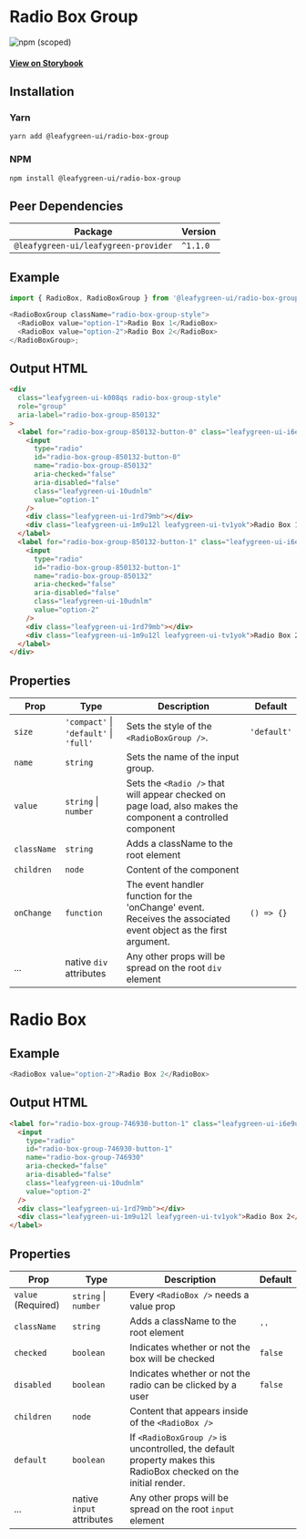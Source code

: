 # Radio Box Group

![npm (scoped)](https://img.shields.io/npm/v/@leafygreen-ui/radio-box-group.svg)

#### [View on Storybook](https://mongodb.github.io/leafygreen-ui/?path=/story/radioboxgroup--uncontrolled)

## Installation

### Yarn

```shell
yarn add @leafygreen-ui/radio-box-group
```

### NPM

```shell
npm install @leafygreen-ui/radio-box-group
```

## Peer Dependencies

| Package                              | Version  |
| ------------------------------------ | -------- |
| `@leafygreen-ui/leafygreen-provider` | `^1.1.0` |

## Example

```js
import { RadioBox, RadioBoxGroup } from '@leafygreen-ui/radio-box-group';

<RadioBoxGroup className="radio-box-group-style">
  <RadioBox value="option-1">Radio Box 1</RadioBox>
  <RadioBox value="option-2">Radio Box 2</RadioBox>
</RadioBoxGroup>;
```

## Output HTML

```html
<div
  class="leafygreen-ui-k008qs radio-box-group-style"
  role="group"
  aria-label="radio-box-group-850132"
>
  <label for="radio-box-group-850132-button-0" class="leafygreen-ui-i6e9um">
    <input
      type="radio"
      id="radio-box-group-850132-button-0"
      name="radio-box-group-850132"
      aria-checked="false"
      aria-disabled="false"
      class="leafygreen-ui-10udnlm"
      value="option-1"
    />
    <div class="leafygreen-ui-1rd79mb"></div>
    <div class="leafygreen-ui-1m9u12l leafygreen-ui-tv1yok">Radio Box 1</div>
  </label>
  <label for="radio-box-group-850132-button-1" class="leafygreen-ui-i6e9um">
    <input
      type="radio"
      id="radio-box-group-850132-button-1"
      name="radio-box-group-850132"
      aria-checked="false"
      aria-disabled="false"
      class="leafygreen-ui-10udnlm"
      value="option-2"
    />
    <div class="leafygreen-ui-1rd79mb"></div>
    <div class="leafygreen-ui-1m9u12l leafygreen-ui-tv1yok">Radio Box 2</div>
  </label>
</div>
```

## Properties

| Prop        | Type                                   | Description                                                                                                      | Default     |
| ----------- | -------------------------------------- | ---------------------------------------------------------------------------------------------------------------- | ----------- |
| `size`      | `'compact'` \| `'default'` \| `'full'` | Sets the style of the `<RadioBoxGroup />`.                                                                       | `'default'` |
| `name`      | `string`                               | Sets the name of the input group.                                                                                |             |
| `value`     | `string` \| `number`                   | Sets the `<Radio />` that will appear checked on page load, also makes the component a controlled component      |             |
| `className` | `string`                               | Adds a className to the root element                                                                             |             |
| `children`  | `node`                                 | Content of the component                                                                                         |             |
| `onChange`  | `function`                             | The event handler function for the 'onChange' event. Receives the associated event object as the first argument. | `() => {}`  |
| ...         | native `div` attributes                | Any other props will be spread on the root `div` element                                                         |             |

# Radio Box

## Example

```js
<RadioBox value="option-2">Radio Box 2</RadioBox>
```

## Output HTML

```html
<label for="radio-box-group-746930-button-1" class="leafygreen-ui-i6e9um">
  <input
    type="radio"
    id="radio-box-group-746930-button-1"
    name="radio-box-group-746930"
    aria-checked="false"
    aria-disabled="false"
    class="leafygreen-ui-10udnlm"
    value="option-2"
  />
  <div class="leafygreen-ui-1rd79mb"></div>
  <div class="leafygreen-ui-1m9u12l leafygreen-ui-tv1yok">Radio Box 2</div>
</label>
```

## Properties

| Prop               | Type                      | Description                                                                                                     | Default |
| ------------------ | ------------------------- | --------------------------------------------------------------------------------------------------------------- | ------- |
| `value` (Required) | `string` \| `number`      | Every `<RadioBox />` needs a value prop                                                                         |         |
| `className`        | `string`                  | Adds a className to the root element                                                                            | `''`    |
| `checked`          | `boolean`                 | Indicates whether or not the box will be checked                                                                | `false` |
| `disabled`         | `boolean`                 | Indicates whether or not the radio can be clicked by a user                                                     | `false` |
| `children`         | `node`                    | Content that appears inside of the `<RadioBox />`                                                               |         |
| `default`          | `boolean`                 | If `<RadioBoxGroup />` is uncontrolled, the default property makes this RadioBox checked on the initial render. |         |
| ...                | native `input` attributes | Any other props will be spread on the root `input` element                                                      |         |

